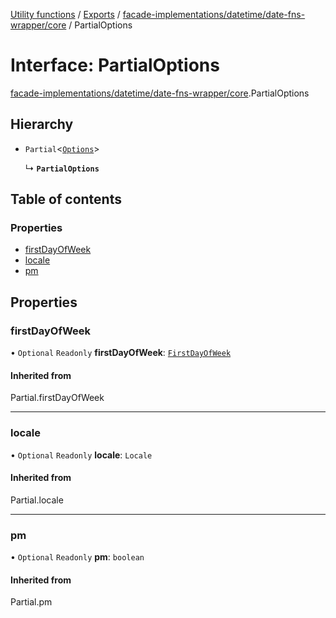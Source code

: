 [Utility functions](../index.md) / [Exports](../modules.md) / [facade-implementations/datetime/date-fns-wrapper/core](../modules/facade_implementations_datetime_date_fns_wrapper_core.md) / PartialOptions

# Interface: PartialOptions

[facade-implementations/datetime/date-fns-wrapper/core](../modules/facade_implementations_datetime_date_fns_wrapper_core.md).PartialOptions

## Hierarchy

- `Partial`\<[`Options`](facade_implementations_datetime_date_fns_wrapper_core.Options.md)\>

  ↳ **`PartialOptions`**

## Table of contents

### Properties

- [firstDayOfWeek](facade_implementations_datetime_date_fns_wrapper_core.PartialOptions.md#firstdayofweek)
- [locale](facade_implementations_datetime_date_fns_wrapper_core.PartialOptions.md#locale)
- [pm](facade_implementations_datetime_date_fns_wrapper_core.PartialOptions.md#pm)

## Properties

### firstDayOfWeek

• `Optional` `Readonly` **firstDayOfWeek**: [`FirstDayOfWeek`](../modules/facade_implementations_datetime_date_fns_wrapper_core.md#firstdayofweek)

#### Inherited from

Partial.firstDayOfWeek

___

### locale

• `Optional` `Readonly` **locale**: `Locale`

#### Inherited from

Partial.locale

___

### pm

• `Optional` `Readonly` **pm**: `boolean`

#### Inherited from

Partial.pm
